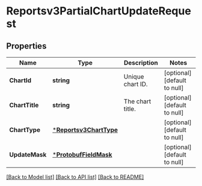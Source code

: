 # Reportsv3PartialChartUpdateRequest

## Properties
Name | Type | Description | Notes
------------ | ------------- | ------------- | -------------
**ChartId** | **string** | Unique chart ID. | [optional] [default to null]
**ChartTitle** | **string** | The chart title. | [optional] [default to null]
**ChartType** | [***Reportsv3ChartType**](reportsv3ChartType.md) |  | [optional] [default to null]
**UpdateMask** | [***ProtobufFieldMask**](protobufFieldMask.md) |  | [optional] [default to null]

[[Back to Model list]](../README.md#documentation-for-models) [[Back to API list]](../README.md#documentation-for-api-endpoints) [[Back to README]](../README.md)

